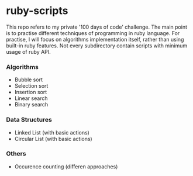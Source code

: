 # ruby-scripts
This repo refers to my private '100 days of code' challenge. The main point is to practise different techniques of programming in ruby language.
For practise, I will  focus on algorithms implementation itself, rather than using built-in ruby features.
Not every subdirectory contain scripts with minimum usage of ruby API.
### Algorithms
- Bubble sort
- Selection sort
- Insertion sort
- Linear search
- Binary search

### Data Structures
- Linked List (with basic actions)
- Circular List (with basic actions)

### Others
- Occurence counting (differen approaches)

